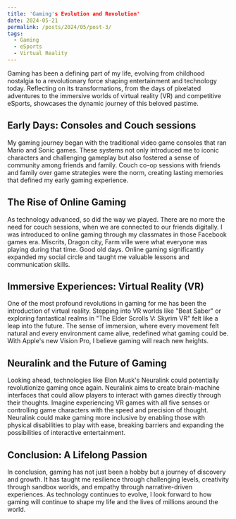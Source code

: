 ```yaml
---
title: 'Gaming's Evolution and Revolution'
date: 2024-05-21
permalink: /posts/2024/05/post-3/
tags:
  - Gaming
  - eSports
  - Virtual Reality
---
```


Gaming has been a defining part of my life, evolving from childhood nostalgia to a revolutionary force shaping entertainment and technology today. Reflecting on its transformations, from the days of pixelated adventures to the immersive worlds of virtual reality (VR) and competitive eSports, showcases the dynamic journey of this beloved pastime. 

Early Days: Consoles and Couch sessions
------
My gaming journey began with the traditional video game consoles that ran Mario and Sonic games. These systems not only introduced me to iconic characters and challenging gameplay but also fostered a sense of community among friends and family. Couch co-op sessions with friends and family over game strategies were the norm, creating lasting memories that defined my early gaming experience.

The Rise of Online Gaming
------
As technology advanced, so did the way we played. There are no more the need for couch sessions, when we are connected to our friends digitally. I was introduced to online gaming through my classmates in those Facebook games era. Miscrits, Dragon city, Farm ville were what everyone was playing during that time. Good old days. Online gaming significantly expanded my social circle and taught me valuable lessons and communication skills.

Immersive Experiences: Virtual Reality (VR)
--------
One of the most profound revolutions in gaming for me has been the introduction of virtual reality. Stepping into VR worlds like "Beat Saber" or exploring fantastical realms in "The Elder Scrolls V: Skyrim VR" felt like a leap into the future. The sense of immersion, where every movement felt natural and every environment came alive, redefined what gaming could be. With Apple's new Vision Pro, I believe gaming will reach new heights.

Neuralink and the Future of Gaming
-----
Looking ahead, technologies like Elon Musk's Neuralink could potentially revolutionize gaming once again. Neuralink aims to create brain-machine interfaces that could allow players to interact with games directly through their thoughts. Imagine experiencing VR games with all five senses or controlling game characters with the speed and precision of thought. Neuralink could make gaming more inclusive by enabling those with physical disabilities to play with ease, breaking barriers and expanding the possibilities of interactive entertainment.

Conclusion: A Lifelong Passion
-----
In conclusion, gaming has not just been a hobby but a journey of discovery and growth. It has taught me resilience through challenging levels, creativity through sandbox worlds, and empathy through narrative-driven experiences. As technology continues to evolve, I look forward to how gaming will continue to shape my life and the lives of millions around the world.